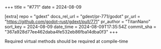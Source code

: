 +++
title = "#771"
date = 2024-08-09

[extra]
repo = "gdext"
docs_rel_url = "gdext/pr-771/godot"
pr_url = "https://github.com/godot-rust/gdext/pull/771"
pr_author = "TitanNano"
sort_key = 2024-08-09
date_time = 2024-08-09T17:35:54Z
commit_sha = "367a928d77ee462daba4fe532eb86fba14dba0f3"
+++

Required virtual methods should be required at compile-time
